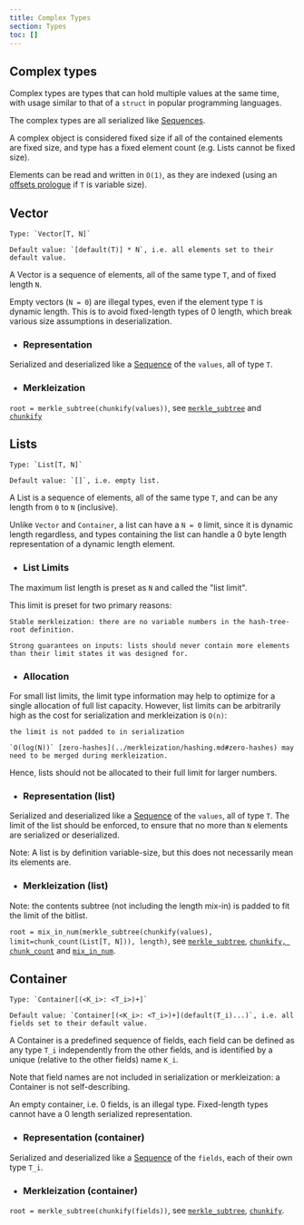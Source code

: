 ```yaml
---
title: Complex Types
section: Types
toc: []
---
```


## Complex types

Complex types are types that can hold multiple values at the same time, with usage similar to that of a `struct` in popular programming languages.

The complex types are all serialized like [Sequences](../overview/sequences.md).

A complex object is considered fixed size if all of the contained elements are fixed size, and type has a fixed element count (e.g. Lists cannot be fixed size).

Elements can be read and written in `O(1)`, as they are indexed (using an [offsets prologue](../overview/sequences.md#offsets) if `T` is variable size).

## Vector

    Type: `Vector[T, N]`

    Default value: `[default(T)] * N`, i.e. all elements set to their default value.

A Vector is a sequence of elements, all of the same type `T`, and of fixed length `N`.

Empty vectors (`N = 0`) are illegal types, even if the element type `T` is dynamic length.
This is to avoid fixed-length types of 0 length, which break various size assumptions in deserialization.

- ### Representation

Serialized and deserialized like a [Sequence](../overview/sequences.md) of the `values`, all of type `T`.

- ### Merkleization

`root = merkle_subtree(chunkify(values))`, see [`merkle_subtree`](../merkleization/subtree_merkleization.md) and [`chunkify`](../merkleization/chunkify.md)

## Lists

    Type: `List[T, N]`

    Default value: `[]`, i.e. empty list.

A List is a sequence of elements, all of the same type `T`, and can be any length from `0` to `N` (inclusive).

Unlike `Vector` and `Container`, a list can have a `N = 0` limit, since it is dynamic length regardless,
and types containing the list can handle a 0 byte length representation of a dynamic length element.

- ### List Limits

The maximum list length is preset as `N` and called the "list limit".

This limit is preset for two primary reasons:

    Stable merkleization: there are no variable numbers in the hash-tree-root definition.

    Strong guarantees on inputs: lists should never contain more elements than their limit states it was designed for.

- ### Allocation

For small list limits, the limit type information may help to optimize for a single allocation of full list capacity.
However, list limits can be arbitrarily high as the cost for serialization and merkleization is `O(n)`:

    the limit is not padded to in serialization

    `O(log(N))` [zero-hashes](../merkleization/hashing.md#zero-hashes) may need to be merged during merkleization.

Hence, lists should not be allocated to their full limit for larger numbers.

- ### Representation (list)

Serialized and deserialized like a [Sequence](../representation/sequences.md) of the `values`, all of type `T`.
The limit of the list should be enforced, to ensure that no more than `N` elements are serialized or deserialized.

Note: A list is by definition variable-size, but this does not necessarily mean its elements are.

- ### Merkleization (list)

Note: the contents subtree (not including the length mix-in) is padded to fit the limit of the bitlist.

`root = mix_in_num(merkle_subtree(chunkify(values), limit=chunk_count(List[T, N])), length)`,
see [`merkle_subtree`](../merkleization/subtree_merkleization.md),
[`chunkify, chunk_count`](../merkleization/chunkify.md) and [`mix_in_num`](../merkleization/mixin.md).

## Container

    Type: `Container[(<K_i>: <T_i>)+]`

    Default value: `Container[(<K_i>: <T_i>)+](default(T_i)...)`, i.e. all fields set to their default value.

A Container is a predefined sequence of fields, each field can be defined as any type `T_i` independently from the other fields, and is identified by a unique (relative to the other fields) name `K_i`.

Note that field names are not included in serialization or merkleization: a Container is not self-describing.

An empty container, i.e. 0 fields, is an illegal type. Fixed-length types cannot have a 0 length serialized representation.

- ### Representation (container)

Serialized and deserialized like a [Sequence](../representation/sequences.md) of the `fields`, each of their own type `T_i`.

- ### Merkleization (container)

`root = merkle_subtree(chunkify(fields))`,
see [`merkle_subtree`](../merkleization/subtree_merkleization.md), [`chunkify`](../merkleization/chunkify.md).
